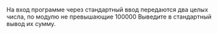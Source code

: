 На вход программе через стандартный ввод передаются два целых числа, по модулю не превышающие 100000 Выведите в стандартный вывод их сумму.
